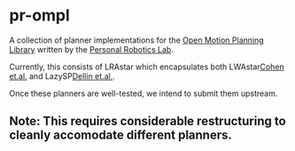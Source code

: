 # pr-ompl

A collection of planner implementations for the
[Open Motion Planning Library][ompl] written by the
[Personal Robotics Lab][pr].

Currently, this consists of LRAstar which encapsulates both LWAstar[Cohen et.al.][LWAstar] and LazySP[Dellin et.al.][lazySP].

Once these planners are well-tested, we intend to submit them upstream.

## Note: This requires considerable restructuring to cleanly accomodate different planners.

[pr]: https://personalrobotics.ri.cmu.edu/
[ompl]: http://ompl.kavrakilab.org/
[lazySP]: https://personalrobotics.ri.cmu.edu/files/courses/16843/notes/lazysp/lazysp-2016.pdf
[LWAstar]: http://www.roboticsproceedings.org/rss10/p33.pdf

